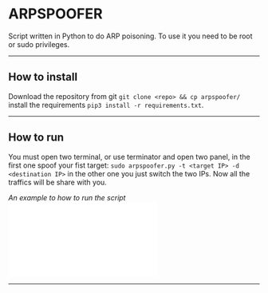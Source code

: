 # ARPSPOOFER

Script written in Python to do ARP poisoning.
To use it you need to be root or sudo privileges.

******

## How to install

Download the repository from git
`git clone <repo> && cp arpspoofer/`
install the requirements
`pip3 install -r requirements.txt`.

******

## How to run

You must open two terminal, or use terminator and open two panel,
in the first one spoof your fist target:
`sudo arpspoofer.py -t <target IP> -d <destination IP>`
in the other one you just switch the two IPs.
Now all the traffics will be share with you.

*An example to how to run the script*
![](gif/arpspoofer.py)

******

